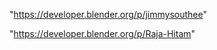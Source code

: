 
 
"https://developer.blender.org/p/jimmysouthee"


"https://developer.blender.org/p/Raja-Hitam"


 
